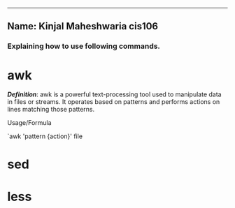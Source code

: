 ---------------------------
Name: Kinjal Maheshwaria
cis106
-----------------

### Explaining how to use following commands. 

# awk

***Definition***: awk is a powerful text-processing tool used to manipulate data in files or streams. It operates based on patterns and performs actions on lines matching those patterns.

Usage/Formula

`awk 'pattern {action}' file




# sed





# less



